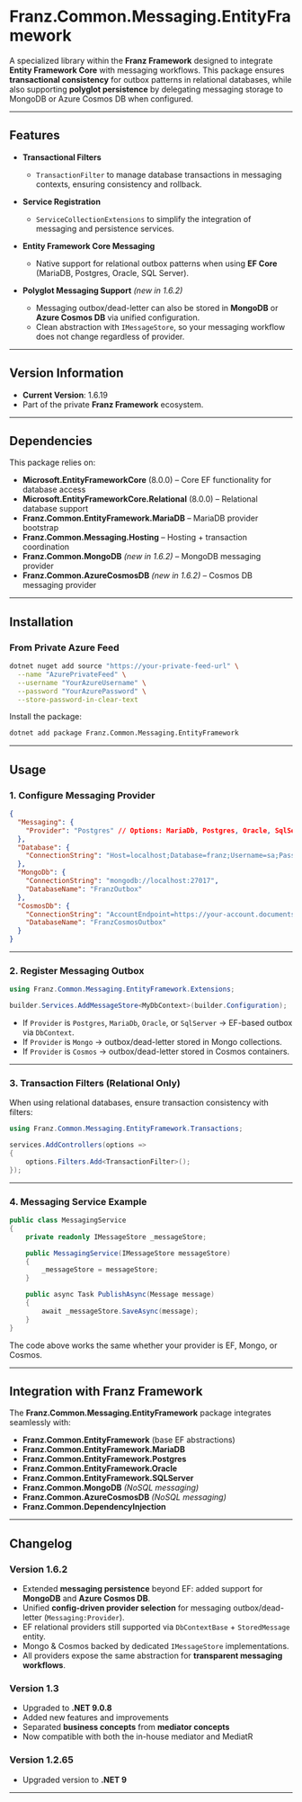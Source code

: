 ﻿# **Franz.Common.Messaging.EntityFramework**

A specialized library within the **Franz Framework** designed to integrate **Entity Framework Core** with messaging workflows.
This package ensures **transactional consistency** for outbox patterns in relational databases, while also supporting **polyglot persistence** by delegating messaging storage to MongoDB or Azure Cosmos DB when configured.

---

## **Features**

* **Transactional Filters**

  * `TransactionFilter` to manage database transactions in messaging contexts, ensuring consistency and rollback.

* **Service Registration**

  * `ServiceCollectionExtensions` to simplify the integration of messaging and persistence services.

* **Entity Framework Core Messaging**

  * Native support for relational outbox patterns when using **EF Core** (MariaDB, Postgres, Oracle, SQL Server).

* **Polyglot Messaging Support** *(new in 1.6.2)*

  * Messaging outbox/dead-letter can also be stored in **MongoDB** or **Azure Cosmos DB** via unified configuration.
  * Clean abstraction with `IMessageStore`, so your messaging workflow does not change regardless of provider.

---

## **Version Information**

* **Current Version**: 1.6.19
* Part of the private **Franz Framework** ecosystem.

---

## **Dependencies**

This package relies on:

* **Microsoft.EntityFrameworkCore** (8.0.0) – Core EF functionality for database access
* **Microsoft.EntityFrameworkCore.Relational** (8.0.0) – Relational database support
* **Franz.Common.EntityFramework.MariaDB** – MariaDB provider bootstrap
* **Franz.Common.Messaging.Hosting** – Hosting + transaction coordination
* **Franz.Common.MongoDB** *(new in 1.6.2)* – MongoDB messaging provider
* **Franz.Common.AzureCosmosDB** *(new in 1.6.2)* – Cosmos DB messaging provider

---

## **Installation**

### **From Private Azure Feed**

```bash
dotnet nuget add source "https://your-private-feed-url" \
  --name "AzurePrivateFeed" \
  --username "YourAzureUsername" \
  --password "YourAzurePassword" \
  --store-password-in-clear-text
```

Install the package:

```bash
dotnet add package Franz.Common.Messaging.EntityFramework  
```

---

## **Usage**

### **1. Configure Messaging Provider**

```json
{
  "Messaging": {
    "Provider": "Postgres" // Options: MariaDb, Postgres, Oracle, SqlServer, Mongo, Cosmos
  },
  "Database": {
    "ConnectionString": "Host=localhost;Database=franz;Username=sa;Password=pass"
  },
  "MongoDb": {
    "ConnectionString": "mongodb://localhost:27017",
    "DatabaseName": "FranzOutbox"
  },
  "CosmosDb": {
    "ConnectionString": "AccountEndpoint=https://your-account.documents.azure.com:443/;AccountKey=your-key;",
    "DatabaseName": "FranzCosmosOutbox"
  }
}
```

---

### **2. Register Messaging Outbox**

```csharp
using Franz.Common.Messaging.EntityFramework.Extensions;

builder.Services.AddMessageStore<MyDbContext>(builder.Configuration);
```

* If `Provider` is `Postgres`, `MariaDb`, `Oracle`, or `SqlServer` → EF-based outbox via `DbContext`.
* If `Provider` is `Mongo` → outbox/dead-letter stored in Mongo collections.
* If `Provider` is `Cosmos` → outbox/dead-letter stored in Cosmos containers.

---

### **3. Transaction Filters (Relational Only)**

When using relational databases, ensure transaction consistency with filters:

```csharp
using Franz.Common.Messaging.EntityFramework.Transactions;

services.AddControllers(options =>
{
    options.Filters.Add<TransactionFilter>();
});
```

---

### **4. Messaging Service Example**

```csharp
public class MessagingService
{
    private readonly IMessageStore _messageStore;

    public MessagingService(IMessageStore messageStore)
    {
        _messageStore = messageStore;
    }

    public async Task PublishAsync(Message message)
    {
        await _messageStore.SaveAsync(message);
    }
}
```

The code above works the same whether your provider is EF, Mongo, or Cosmos.

---

## **Integration with Franz Framework**

The **Franz.Common.Messaging.EntityFramework** package integrates seamlessly with:

* **Franz.Common.EntityFramework** (base EF abstractions)
* **Franz.Common.EntityFramework.MariaDB**
* **Franz.Common.EntityFramework.Postgres**
* **Franz.Common.EntityFramework.Oracle**
* **Franz.Common.EntityFramework.SQLServer**
* **Franz.Common.MongoDB** *(NoSQL messaging)*
* **Franz.Common.AzureCosmosDB** *(NoSQL messaging)*
* **Franz.Common.DependencyInjection**

---

## **Changelog**

### Version 1.6.2

* Extended **messaging persistence** beyond EF: added support for **MongoDB** and **Azure Cosmos DB**.
* Unified **config-driven provider selection** for messaging outbox/dead-letter (`Messaging:Provider`).
* EF relational providers still supported via `DbContextBase` + `StoredMessage` entity.
* Mongo & Cosmos backed by dedicated `IMessageStore` implementations.
* All providers expose the same abstraction for **transparent messaging workflows**.

### Version 1.3

* Upgraded to **.NET 9.0.8**
* Added new features and improvements
* Separated **business concepts** from **mediator concepts**
* Now compatible with both the in-house mediator and MediatR

### Version 1.2.65

* Upgraded version to **.NET 9**

---

